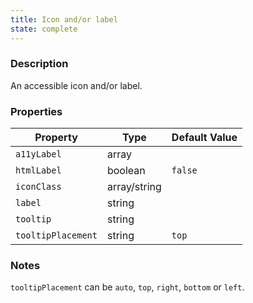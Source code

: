 ```yaml
---
title: Icon and/or label
state: complete
---
```


### Description

An accessible icon and/or label.

### Properties

| Property           | Type         | Default Value |
|--------------------|--------------|---------------|
| `a11yLabel`        | array        |               |
| `htmlLabel`        | boolean      | `false`       |
| `iconClass`        | array/string |               |
| `label`            | string       |               |
| `tooltip`          | string       |               |
| `tooltipPlacement` | string       | `top`         |

### Notes

`tooltipPlacement` can be `auto`, `top`, `right`, `bottom` or `left`.
